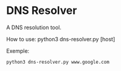 # DNS Resolver
A DNS resolution tool.

How to use:
python3 dns-resolver.py [host]

Exemple:
~~~bash
python3 dns-resolver.py www.google.com
~~~
